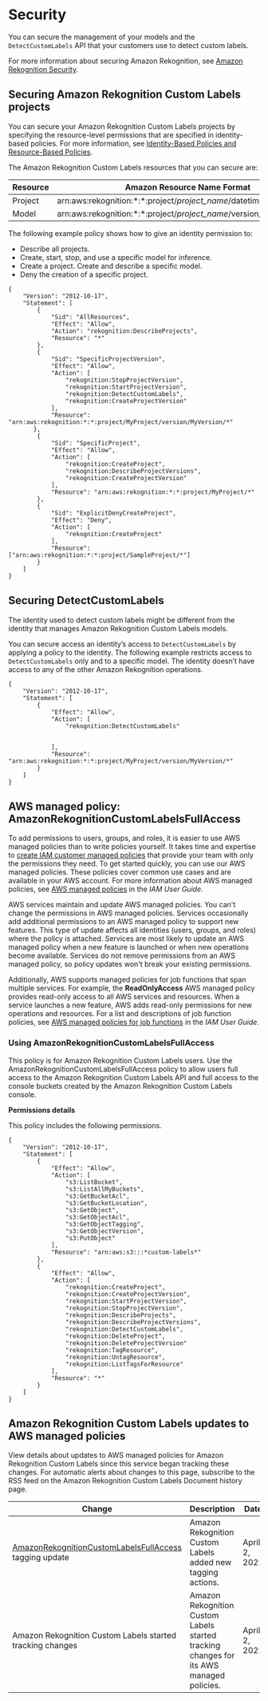 # Security<a name="sc-introduction"></a>

You can secure the management of your models and the `DetectCustomLabels` API that your customers use to detect custom labels\. 

For more information about securing Amazon Rekognition, see [Amazon Rekognition Security](https://docs.aws.amazon.com/rekognition/latest/dg/security.html)\.

## Securing Amazon Rekognition Custom Labels projects<a name="sc-resources"></a>

You can secure your Amazon Rekognition Custom Labels projects by specifying the resource\-level permissions that are specified in identity\-based policies\. For more information, see [Identity\-Based Policies and Resource\-Based Policies](https://docs.aws.amazon.com/IAM/latest/UserGuide/access_policies_identity-vs-resource.html)\. 

The Amazon Rekognition Custom Labels resources that you can secure are:


| Resource | Amazon Resource Name Format | 
| --- | --- | 
|  Project  |  arn:aws:rekognition:\*:\*:project/*project\_name*/datetime  | 
|  Model  |  arn:aws:rekognition:\*:\*:project/*project\_name*/version/*name*/datetime  | 

The following example policy shows how to give an identity permission to:
+ Describe all projects\.
+ Create, start, stop, and use a specific model for inference\.
+ Create a project\. Create and describe a specific model\.
+ Deny the creation of a specific project\.

```
{
    "Version": "2012-10-17",
    "Statement": [
        {
            "Sid": "AllResources",
            "Effect": "Allow",
            "Action": "rekognition:DescribeProjects",
            "Resource": "*"
        },
        {
            "Sid": "SpecificProjectVersion",
            "Effect": "Allow",
            "Action": [
                "rekognition:StopProjectVersion",
                "rekognition:StartProjectVersion",
                "rekognition:DetectCustomLabels",
                "rekognition:CreateProjectVersion"
            ],
            "Resource": "arn:aws:rekognition:*:*:project/MyProject/version/MyVersion/*"
       },
        {
            "Sid": "SpecificProject",
            "Effect": "Allow",
            "Action": [
                "rekognition:CreateProject",
                "rekognition:DescribeProjectVersions",
                "rekognition:CreateProjectVersion"
            ],
            "Resource": "arn:aws:rekognition:*:*:project/MyProject/*"
        },
        {
            "Sid": "ExplicitDenyCreateProject",
            "Effect": "Deny",
            "Action": [
                "rekognition:CreateProject"
            ],
            "Resource": ["arn:aws:rekognition:*:*:project/SampleProject/*"]
        }
    ]
}
```

## Securing DetectCustomLabels<a name="sc-detect-custom-labels"></a>

The identity used to detect custom labels might be different from the identity that manages Amazon Rekognition Custom Labels models\.

You can secure access an identity’s access to `DetectCustomLabels` by applying a policy to the identity\. The following example restricts access to `DetectCustomLabels` only and to a specific model\. The identity doesn’t have access to any of the other Amazon Rekognition operations\. 

```
{
    "Version": "2012-10-17",
    "Statement": [
        {
            "Effect": "Allow",
            "Action": [
                "rekognition:DetectCustomLabels"


            ],
            "Resource": "arn:aws:rekognition:*:*:project/MyProject/version/MyVersion/*"
        }
    ]
}
```

## AWS managed policy: AmazonRekognitionCustomLabelsFullAccess<a name="security-iam-awsmanpol"></a>

To add permissions to users, groups, and roles, it is easier to use AWS managed policies than to write policies yourself\. It takes time and expertise to [create IAM customer managed policies](https://docs.aws.amazon.com/IAM/latest/UserGuide/access_policies_create-console.html) that provide your team with only the permissions they need\. To get started quickly, you can use our AWS managed policies\. These policies cover common use cases and are available in your AWS account\. For more information about AWS managed policies, see [AWS managed policies](https://docs.aws.amazon.com/IAM/latest/UserGuide/access_policies_managed-vs-inline.html#aws-managed-policies) in the *IAM User Guide*\.

AWS services maintain and update AWS managed policies\. You can't change the permissions in AWS managed policies\. Services occasionally add additional permissions to an AWS managed policy to support new features\. This type of update affects all identities \(users, groups, and roles\) where the policy is attached\. Services are most likely to update an AWS managed policy when a new feature is launched or when new operations become available\. Services do not remove permissions from an AWS managed policy, so policy updates won't break your existing permissions\.

Additionally, AWS supports managed policies for job functions that span multiple services\. For example, the **ReadOnlyAccess** AWS managed policy provides read\-only access to all AWS services and resources\. When a service launches a new feature, AWS adds read\-only permissions for new operations and resources\. For a list and descriptions of job function policies, see [AWS managed policies for job functions](https://docs.aws.amazon.com/IAM/latest/UserGuide/access_policies_job-functions.html) in the *IAM User Guide*\.

### Using AmazonRekognitionCustomLabelsFullAccess<a name="security-iam-awsmanpol-custom-labels-full-access"></a>

This policy is for Amazon Rekognition Custom Labels users\. Use the AmazonRekognitionCustomLabelsFullAccess policy to allow users full access to the Amazon Rekognition Custom Labels API and full access to the console buckets created by the Amazon Rekognition Custom Labels console\.  

**Permissions details**

This policy includes the following permissions\.

```
{
    "Version": "2012-10-17",
    "Statement": [
        {
            "Effect": "Allow",
            "Action": [
                "s3:ListBucket",
                "s3:ListAllMyBuckets",
                "s3:GetBucketAcl",
                "s3:GetBucketLocation",
                "s3:GetObject",
                "s3:GetObjectAcl",
                "s3:GetObjectTagging",
                "s3:GetObjectVersion",
                "s3:PutObject"
            ],
            "Resource": "arn:aws:s3:::*custom-labels*"
        },
        {
            "Effect": "Allow",
            "Action": [
                "rekognition:CreateProject",
                "rekognition:CreateProjectVersion",
                "rekognition:StartProjectVersion",
                "rekognition:StopProjectVersion",
                "rekognition:DescribeProjects",
                "rekognition:DescribeProjectVersions",
                "rekognition:DetectCustomLabels",
                "rekognition:DeleteProject",
                "rekognition:DeleteProjectVersion"
                "rekognition:TagResource",
                "rekognition:UntagResource",
                "rekognition:ListTagsForResource"
            ],
            "Resource": "*"
        }
    ]
}
```

## Amazon Rekognition Custom Labels updates to AWS managed policies<a name="security-iam-awsmanpol-updates"></a>



View details about updates to AWS managed policies for Amazon Rekognition Custom Labels since this service began tracking these changes\. For automatic alerts about changes to this page, subscribe to the RSS feed on the Amazon Rekognition Custom Labels Document history page\.




| Change | Description | Date |  |  |  | 
| --- | --- | --- | --- | --- | --- | 
|  [AmazonRekognitionCustomLabelsFullAccess](https://docs.aws.amazon.com/rekognition/latest/customlabels-dg/sc-introduction.html#security-iam-awsmanpol) tagging update  |  Amazon Rekognition Custom Labels added new tagging actions\.  | April 2, 2021 | 
|  Amazon Rekognition Custom Labels started tracking changes  |  Amazon Rekognition Custom Labels started tracking changes for its AWS managed policies\.  | April 2, 2021 | 